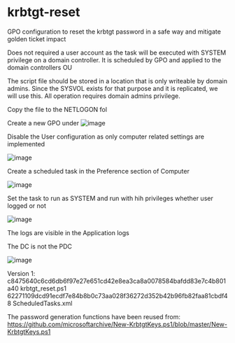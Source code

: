 # krbtgt-reset
GPO configuration to reset the krbtgt password in a safe way and mitigate golden ticket impact

  Does not required a user account as the task will be executed with SYSTEM privilege on a domain controller.
  It is scheduled by GPO and applied to the domain controllers OU
  

The script file should be stored in a location that is only writeable by domain admins.
Since the SYSVOL exists for that purpose and it is replicated, we will use this.
All operation requires domain admins privilege.

Copy the file to the NETLOGON fol

Create a new GPO under 
![image](https://github.com/user-attachments/assets/4522295d-b28a-440d-ad1e-381074466394)

Disable the User configuration as only computer related settings are implemented

![image](https://github.com/user-attachments/assets/2000779f-bd37-4eba-a0f1-603a642232dd)

Create a scheduled task in the Preference section of Computer

![image](https://github.com/user-attachments/assets/93fef0b4-3ab8-44c7-b25c-de27f00e577d)

Set the task to run as SYSTEM and run with hih privileges whether user logged or not

![image](https://github.com/user-attachments/assets/0c72d0bc-907a-42cd-a7a4-3b292dc2d78c)


The logs are visible in the Application logs

The DC is not the PDC

![image](https://github.com/user-attachments/assets/6cd91462-ed65-4cda-9132-99cfd028596c)



Version 1:
c8475640c6cd6db6f97e27e651cd42e8ea3ca8a0078584bafdd83e7c4b801a40  krbtgt_reset.ps1
62271109dcd91ecdf7e84b8b0c73aa028f36272d352b42b96fb82faa81cbdf48  ScheduledTasks.xml

The password generation functions have been reused from:
https://github.com/microsoftarchive/New-KrbtgtKeys.ps1/blob/master/New-KrbtgtKeys.ps1

